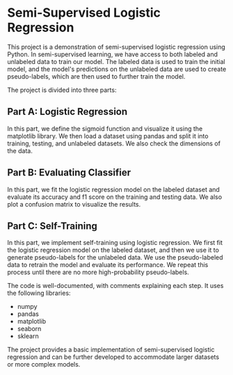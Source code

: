 # Semi-Supervised Logistic Regression

This project is a demonstration of semi-supervised logistic regression using Python. In semi-supervised learning, we have access to both labeled and unlabeled data to train our model. The labeled data is used to train the initial model, and the model's predictions on the unlabeled data are used to create pseudo-labels, which are then used to further train the model.

The project is divided into three parts:

## Part A: Logistic Regression
In this part, we define the sigmoid function and visualize it using the matplotlib library. We then load a dataset using pandas and split it into training, testing, and unlabeled datasets. We also check the dimensions of the data.

## Part B: Evaluating Classifier
In this part, we fit the logistic regression model on the labeled dataset and evaluate its accuracy and f1 score on the training and testing data. We also plot a confusion matrix to visualize the results.

## Part C: Self-Training
In this part, we implement self-training using logistic regression. We first fit the logistic regression model on the labeled dataset, and then we use it to generate pseudo-labels for the unlabeled data. We use the pseudo-labeled data to retrain the model and evaluate its performance. We repeat this process until there are no more high-probability pseudo-labels.

The code is well-documented, with comments explaining each step. It uses the following libraries:

- numpy
- pandas
- matplotlib
- seaborn
- sklearn

The project provides a basic implementation of semi-supervised logistic regression and can be further developed to accommodate larger datasets or more complex models.
